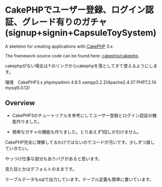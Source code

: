 CakePHPでユーザー登録、ログイン認証、グレード有りのガチャ(signup+signin+CapsuleToySystem)
====================================================================================

A skeleton for creating applications with [CakePHP](https://cakephp.org) 3.x.

The framework source code can be found here: [cakephp/cakephp](https://github.com/cakephp/cakephp).

cakephpがない場合は↑のリンクからcakephpを落としてきて使えるようにします。

環境　CakePHP3.x phpmyadmin 4.8.5 xampp3.2.2(Apache2.4.37 PHP7.2.14 mysql5.0.12)

Overview
--------
* CakePHP3のチュートリアルを参考にしてユーザー登録とログイン認証の機能作りました。

* 簡単なガチャの機能も作りました。とりあえず1回しか引けません。


CakePHP完全に理解してるわけではないのでコードが汚いです。少しずつ直していきたい。

やっつけ仕事な部分もありバグがあると思います。

見た目とかはデフォルトのままです。

テーブルデータもsqlで出力しています。テーブル定義も簡単に書いています。
